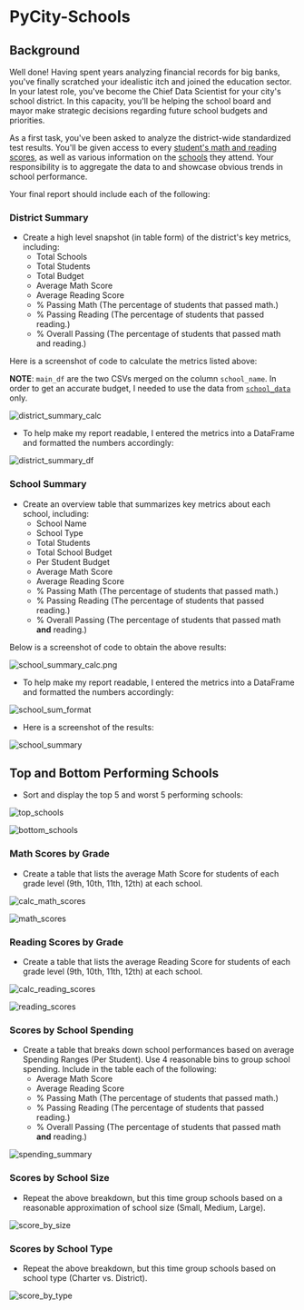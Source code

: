 # PyCity-Schools



## Background

Well done! Having spent years analyzing financial records for big banks, you've finally scratched your idealistic itch and joined the education sector. In your latest role, you've become the Chief Data Scientist for your city's school district. In this capacity, you'll be helping the school board and mayor make strategic decisions regarding future school budgets and priorities.

As a first task, you've been asked to analyze the district-wide standardized test results. You'll be given access to every [student's math and reading scores](https://github.com/jaryan77/PyCity-Schools/blob/main/PyCitySchools/Resources/students_complete.csv), as well as various information on the [schools](https://github.com/jaryan77/PyCity-Schools/blob/main/PyCitySchools/Resources/schools_complete.csv) they attend. Your responsibility is to aggregate the data to and showcase obvious trends in school performance.

Your final report should include each of the following:

### District Summary
* Create a high level snapshot (in table form) of the district's key metrics, including:
    * Total Schools
    * Total Students
    * Total Budget
    * Average Math Score
    * Average Reading Score
    * % Passing Math (The percentage of students that passed math.)
    * % Passing Reading (The percentage of students that passed reading.)
    * % Overall Passing (The percentage of students that passed math and reading.)

Here is a screenshot of code to calculate the metrics listed above:

**NOTE**: `main_df` are the two CSVs merged on the column `school_name`. In order to get an accurate budget, I needed to use the data from [`school_data`](https://github.com/jaryan77/PyCity-Schools/blob/main/PyCitySchools/Resources/schools_complete.csv) only.

![district_summary_calc](Images/district_summary_calculations.PNG)

* To help make my report readable, I entered the metrics into a DataFrame and formatted the numbers accordingly:

![district_summary_df](Images/district_summary_df.PNG)

### School Summary

* Create an overview table that summarizes key metrics about each school, including:
  * School Name
  * School Type
  * Total Students
  * Total School Budget
  * Per Student Budget
  * Average Math Score
  * Average Reading Score
  * % Passing Math (The percentage of students that passed math.)
  * % Passing Reading (The percentage of students that passed reading.)
  * % Overall Passing (The percentage of students that passed math **and** reading.)

Below is a screenshot of code to obtain the above results: 

![school_summary_calc.png](Images/school_summary_calc.png)

* To help make my report readable, I entered the metrics into a DataFrame and formatted the numbers accordingly:

![school_sum_format](Images/school_sum_format.png)

* Here is a screenshot of the results: 

![school_summary](Images/school_summary.png)

## Top and Bottom Performing Schools

* Sort and display the top 5 and worst 5 performing schools: 

![top_schools](Images/top_schools.png)

![bottom_schools](Images/bottom_schools.png)

### Math Scores by Grade

* Create a table that lists the average Math Score for students of each grade level (9th, 10th, 11th, 12th) at each school.

![calc_math_scores](Images/calc_math_scores.png)

![math_scores](Images/math_scores.png)

### Reading Scores by Grade

* Create a table that lists the average Reading Score for students of each grade level (9th, 10th, 11th, 12th) at each school.

![calc_reading_scores](Images/calc_reading_scores.png)

![reading_scores](Images/reading_scores.png)

### Scores by School Spending

* Create a table that breaks down school performances based on average Spending Ranges (Per Student). Use 4 reasonable bins to group school spending. Include in the table each of the following:
  * Average Math Score
  * Average Reading Score
  * % Passing Math (The percentage of students that passed math.)
  * % Passing Reading (The percentage of students that passed reading.)
  * % Overall Passing (The percentage of students that passed math **and** reading.)

 
![spending_summary](Images/spending_summary.png)

### Scores by School Size

* Repeat the above breakdown, but this time group schools based on a reasonable approximation of school size (Small, Medium, Large).

![score_by_size](Images/score_by_size.png)

### Scores by School Type

* Repeat the above breakdown, but this time group schools based on school type (Charter vs. District).

![score_by_type](Images/score_by_type.png)